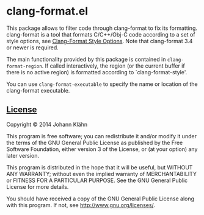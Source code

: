 # clang-format.el

This package allows to filter code through clang-format to fix its formatting.
clang-format is a tool that formats C/C++/Obj-C code according to a set of
style options, see [Clang-Format Style Options][style].
Note that clang-format 3.4 or newer is required.

The main functionality provided by this package is contained in
`clang-format-region`.  If called interactively, the region (or the
current buffer if there is no active region) is formatted according to
`clang-format-style'.

You can use `clang-format-executable` to specify the name or location
of the clang-format executable.

## [License](LICENSE)

Copyright © 2014 Johann Klähn

This program is free software; you can redistribute it and/or modify
it under the terms of the GNU General Public License as published by
the Free Software Foundation, either version 3 of the License, or
(at your option) any later version.

This program is distributed in the hope that it will be useful,
but WITHOUT ANY WARRANTY; without even the implied warranty of
MERCHANTABILITY or FITNESS FOR A PARTICULAR PURPOSE.  See the
GNU General Public License for more details.

You should have received a copy of the GNU General Public License
along with this program.  If not, see <http://www.gnu.org/licenses/>.


[style]: http://clang.llvm.org/docs/ClangFormatStyleOptions.html
